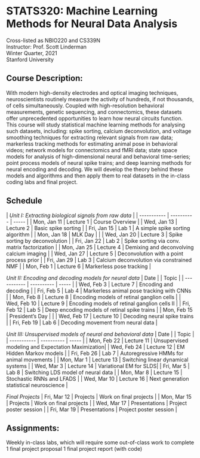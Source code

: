 # STATS320: Machine Learning Methods for Neural Data Analysis
Cross-listed as NBIO220 and CS339N <br>
Instructor: Prof. Scott Linderman <br>
Winter Quarter, 2021 <br>
Stanford University

## Course Description:
With modern high-density electrodes and optical imaging techniques, neuroscientists routinely measure the activity of hundreds, if not thousands, of cells simultaneously.  Coupled with high-resolution behavioral measurements, genetic sequencing, and connectomics, these datasets offer unprecedented opportunities to learn how neural circuits function.  This course will study statistical machine learning methods for analysing such datasets, including: spike sorting, calcium deconvolution, and voltage smoothing techniques for extracting relevant signals from raw data; markerless tracking methods for estimating animal pose in behavioral videos; network models for connectomics and fMRI data; state space models for analysis of high-dimensional neural and behavioral time-series; point process models of neural spike trains; and deep learning methods for neural encoding and decoding. We will develop the theory behind these models and algorithms and then apply them to real datasets in the in-class coding labs and final project.


## Schedule
| _Unit I: Extracting biological signals from raw data_ |
| ----------- | ---------- | ----- |
| Mon, Jan 11 | Lecture 1  | Course Overview |
| Wed, Jan 13 | Lecture 2  | Basic spike sorting |
| Fri, Jan 15 | Lab 1      | A simple spike sorting algorithm |
| Mon, Jan 18 | MLK Day    | |
| Wed, Jan 20 | Lecture 3  | Spike sorting by deconvolution |
| Fri, Jan 22 | Lab 2      | Spike sorting via conv. matrix factorization |
| Mon, Jan 25 | Lecture 4  | Demixing and deconvolving calcium imaging |
| Wed, Jan 27 | Lecture 5  | Deconvolution with a point process prior |
| Fri, Jan 29 | Lab 3      | Calcium deconvolution via constrained NMF |
| Mon, Feb 1  | Lecture 6  | Markerless pose tracking |

_Unit II: Encoding and decoding models for neural data_
| Date        |            | Topic |
| ----------- | ---------- | ----- |
| Wed, Feb 3  | Lecture 7  | Encoding and decoding |
| Fri, Feb 5  | Lab 4      | Markerless animal pose tracking with CNNs |
| Mon, Feb 8  | Lecture 8  | Encoding models of retinal ganglion cells |
| Wed, Feb 10 | Lecture 9  | Encoding models of retinal ganglion cells II |
| Fri, Feb 12 | Lab 5      | Deep encoding models of retinal spike trains |
| Mon, Feb 15 | President’s Day | |
| Wed, Feb 17 | Lecture 10 | Decoding neural spike trains |
| Fri, Feb 19 | Lab 6      | Decoding movement from neural data |

_Unit III: Unsupervised models of neural and behavioral data_
| Date        |            | Topic |
| ----------- | ---------- | ----- |
| Mon, Feb 22 | Lecture 11 | Unsupervised  modeling and Expectation Maximization|
| Wed, Feb 24 | Lecture 12 | EM Hidden Markov models |
| Fri, Feb 26 | Lab 7      | Autoregressive HMMs for animal movements |
| Mon, Mar 1  | Lecture 13 | Switching linear dynamical systems |
| Wed, Mar 3  | Lecture 14 | Variational EM for SLDS|
| Fri, Mar 5  | Lab 8      | Switching LDS model of neural data |
| Mon, Mar 8  | Lecture 15 | Stochastic RNNs and LFADS |
| Wed, Mar 10 | Lecture 16 | Next generation statistical neuroscience |

_Final Projects_
| Fri, Mar 12 | Projects   | Work on final projects |
| Mon, Mar 15 | Projects   | Work on final projects |
| Wed, Mar 17 | Presentations | Project poster session |
| Fri, Mar 19 | Presentations | Project poster session |



## Assignments:
Weekly in-class labs, which will require some out-of-class work to complete
1 final project proposal
1 final project report (with code)
